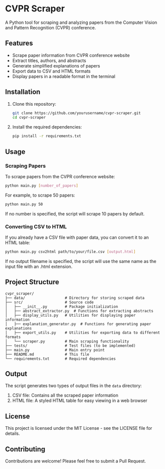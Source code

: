 # CVPR Scraper

A Python tool for scraping and analyzing papers from the Computer Vision and Pattern Recognition (CVPR) conference.

## Features

- Scrape paper information from CVPR conference website
- Extract titles, authors, and abstracts
- Generate simplified explanations of papers
- Export data to CSV and HTML formats
- Display papers in a readable format in the terminal

## Installation

1. Clone this repository:
   ```bash
   git clone https://github.com/yourusername/cvpr-scraper.git
   cd cvpr-scraper
   ```

2. Install the required dependencies:
   ```bash
   pip install -r requirements.txt
   ```

## Usage

### Scraping Papers

To scrape papers from the CVPR conference website:

```bash
python main.py [number_of_papers]
```

For example, to scrape 50 papers:
```bash
python main.py 50
```

If no number is specified, the script will scrape 10 papers by default.

### Converting CSV to HTML

If you already have a CSV file with paper data, you can convert it to an HTML table:

```bash
python main.py csv2html path/to/your/file.csv [output.html]
```

If no output filename is specified, the script will use the same name as the input file with an .html extension.

## Project Structure

```
cvpr_scraper/
├── data/                  # Directory for storing scraped data
├── src/                   # Source code
│   ├── __init__.py        # Package initialization
│   ├── abstract_extractor.py  # Functions for extracting abstracts
│   ├── display_utils.py   # Utilities for displaying paper information
│   ├── explanation_generator.py  # Functions for generating paper explanations
│   ├── export_utils.py    # Utilities for exporting data to different formats
│   └── scraper.py         # Main scraping functionality
├── tests/                 # Test files (to be implemented)
├── main.py                # Main entry point
├── README.md              # This file
└── requirements.txt       # Required dependencies
```

## Output

The script generates two types of output files in the `data` directory:

1. CSV file: Contains all the scraped paper information
2. HTML file: A styled HTML table for easy viewing in a web browser

## License

This project is licensed under the MIT License - see the LICENSE file for details.

## Contributing

Contributions are welcome! Please feel free to submit a Pull Request. 
